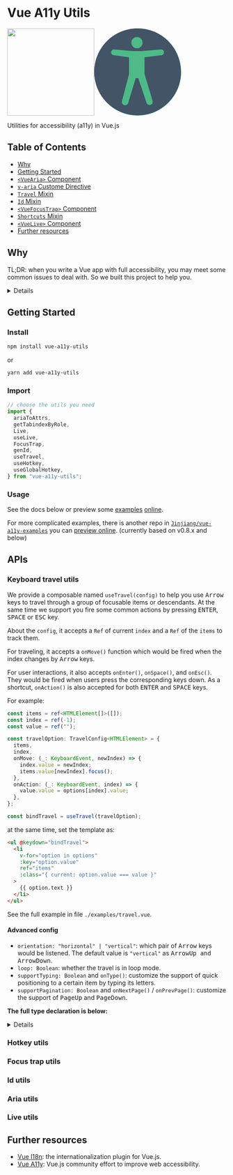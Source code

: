# Vue A11y Utils

<div style="display: flex; align-items: center;">
  <img src="https://vuejs.org/images/logo.png" width="200" height="200" />
  <svg width="200" height="200" xmlns="http://www.w3.org/2000/svg" xmlns:xlink="http://www.w3.org/1999/xlink" xml:space="preserve" version="1.1" x="0" y="0" viewBox="-3627 353 1024 1024" style="enable-background:new -3627 353 1024 1024;"><circle cx="-3115" cy="865" r="512" fill="#4dba87"></circle><path d="M-3116.4 353c-282 0-510.6 228.6-510.6 510.6s228.6 510.6 510.6 510.6s510.6-228.6 510.6-510.6S-2834.4 353-3116.4 353z M-3124.1 454.4c36.6 0 66.2 29.6 66.2 65.9c0 36.6-29.6 66.2-66.2 66.2c-36.3 0-65.9-29.6-65.9-66.2 C-3190.1 484-3160.5 454.4-3124.1 454.4L-3124.1 454.4z M-2838 667.7l-196.4 24.8l0.1 196.6l95.2 317.7c5 20.1-7 40.1-26.9 45.1 c-19.8 5-40.1-6-45.1-26l-97.5-289.2h-30l-89.7 295.2c-7.5 19.3-29 28.1-48.2 20.6c-19.1-7.4-30.7-29.1-23.2-48.4l82.4-311.8V692.5 l-181-24.6c-18.6-1.5-31.2-17.8-29.7-36.4c1.4-18.7 18.3-32.6 36.8-31.1l219.9 18.9h96.4l234.1-19.3c18.6-0.7 34.4 13.7 35 32.5 C-2805 651-2819.4 666.9-2838 667.7L-2838 667.7z" fill="#435466"></path></svg>
</div>

Utilities for accessibility (a11y) in Vue.js

## Table of Contents

- [Why](#why)
- [Getting Started](#getting-started)
- [`<VueAria>` Component](#vuearia-component)
- [`v-aria` Custome Directive](#v-aria-custom-directive)
- [`Travel` Mixin](#travel-mixin)
- [`Id` Mixin](#id-mixin)
- [`<VueFocusTrap>` Component](#vuefocustrap-component)
- [`Shortcuts` Mixin](#shortcuts-mixin)
- [`<VueLive>` Component](#vuelive-component)
- [Further resources](#further-resources)

## Why

TL;DR: when you write a Vue app with full accessibility, you may meet some common issues to deal with. So we built this project to help you.

<details>

### Background

As the [(WIP) Vue accessibility guide page](https://github.com/vuejs/vuejs.org/pull/1002) says:

> The World Health Organization estimate that 15% of the world's population has some form of disability, 2-4% of them severely so ... which can be divided roughly into four categories: _visual impairments_, _motor impairments_, _hearing impairments_ and _cognitive impairments_.

_table: issues for different impairments_

| visual  | motor              | hearing | cognitive                    |
| ------- | ------------------ | ------- | ---------------------------- |
| 🖥 🔎 🎨 | 🖱 📱 ⌨️ 🕹 🎮 🎙 🖊 🎛 | 🔈      | content, layout, interaction |

Or there are also some accessibility issues for a normal person in such a situation like driving a car, having a meeting, using a mobile device with a bluetooth keyboard etc.

So actually accessibility is not just for the "less amount of people", but for almost everyone.

But some mistakes we often make in a real project like:

- Mouse-only in a desktop app
- Touch-only in a mobile app
- Remote-control-only in a TV app
- Operation through keyboard only is not possible or with low efficiency
- No text alternative for non-text content
- Have no fallback way for the creative interaction like e-pencil, audio input, face ID, touch ID, NFC etc.
- The color contrast is not enough

Each of them might make user confused, block the user flow or lead user to a no-way-out trap in some certain cases.

### Web Standards

However, there are already some web standards and best practice to follow which let developers do it better.

In W3C there are 3 main parts of accessibility standards:

![WAI standard overview](https://www.w3.org/WAI/content-images/wai-std-gl-overview/specs.png)  
via: [W3C Accessibility Standards Overview](https://www.w3.org/WAI/standards-guidelines/)

- [WCAG](https://www.w3.org/TR/WCAG20/): about web content, targeting websites.
- [UAAG](https://www.w3.org/TR/UAAG20/): about user agent, targeting browsers, screen readers etc.
- [ATAG](https://www.w3.org/TR/ATAG20/): about authoring tools, targeting CMS, WYSIWYG editor etc.

and a technical spec which is commonly used:

- [WAI-ARIA](https://w3c.github.io/aria/): targeting web app.

For web developers, we may pay more attention on WCAG and WAI-ARIA. At the same time, we should know which user agents people use most and how about their support and compatibility to the standard.

Here is a survey about most common screen reader and browser combinations table:

| Screen Reader & Browser     | # of Respondents | % of Respondents |
| --------------------------- | ---------------- | ---------------- |
| JAWS with Internet Explorer | 424              | 24.7%            |
| NVDA with Firefox           | 405              | 23.6%            |
| JAWS with Firefox           | 260              | 15.1%            |
| VoiceOver with Safari       | 172              | 10.0%            |
| JAWS with Chrome            | 112              | 6.5%             |
| NVDA with Chrome            | 102              | 5.9%             |
| NVDA with IE                | 40               | 2.3%             |
| VoiceOver with Chrome       | 24               | 1.4%             |
| Other combinations          | 180              | 10.5%            |

_via [Screen Reader User Survey by webaim.org](https://webaim.org/projects/screenreadersurvey7/#browsercombos)_

### Common Issues

When you write a Vue app with full accessibility. You may meet some issues frequently. For example:

- Making sure the [W3C WAI-ARIA](https://developer.mozilla.org/en-US/docs/Web/Accessibility/ARIA) roles & properties of each DOM element are set properly.
- Controling the _focus_ and finish every use case elegantly only through _keyboard_.
- Using a central [live region](https://developer.mozilla.org/en-US/docs/Web/Accessibility/ARIA/ARIA_Live_Regions) to read messages right now in a screen reader.
- Sometimes you need set a _ID reference_ or _ID reference list_ type aria attribute with _ID_ of another DOM element. But we don't use _ID_ in Vue to identify a DOM element right?

So that's why **Vue A11y Utils** is trying to supply a group of utilities to help Vue developers finish these jobs easier.

</details>

## Getting Started

### Install

```bash
npm install vue-a11y-utils
```

or

```bash
yarn add vue-a11y-utils
```

### Import

```js
// choose the utils you need
import {
  ariaToAttrs,
  getTabindexByRole,
  Live,
  useLive,
  FocusTrap,
  genId,
  useTravel,
  useHotkey,
  useGlobalHotkey,
} from "vue-a11y-utils";
```

### Usage

See the docs below or preview some [examples](https://github.com/Jinjiang/vue-a11y-utils/tree/master/examples) [online](https://jinjiang.github.io/vue-a11y-utils/examples).

For more complicated examples, there is another repo in [`Jinjiang/vue-a11y-examples`](https://github.com/Jinjiang/vue-a11y-examples/) you can [preview online](https://jinjiang.github.io/vue-a11y-examples/). (currently based on v0.8.x and below)

## APIs

### Keyboard travel utils

We provide a composable named `useTravel(config)` to help you use <kbd>Arrow</kbd> keys to travel through a group of focusable items or descendants. At the same time we support you fire some common actions by pressing <kbd>ENTER</kbd>, <kbd>SPACE</kbd> or <kbd>ESC</kbd> key.

About the `config`, it accepts a `Ref` of current `index` and a `Ref` of the `items` to track them.

For traveling, it accepts a `onMove()` function which would be fired when the index changes by <kbd>Arrow</kbd> keys.

For user interactions, it also accepts `onEnter()`, `onSpace()`, and `onEsc()`. They would be fired when users press the corresponding keys down. As a shortcut, `onAction()` is also accepted for both <kbd>ENTER</kbd> and <kbd>SPACE</kbd> keys.

For example:

```ts
const items = ref<HTMLElement[]>([]);
const index = ref(-1);
const value = ref("");

const travelOption: TravelConfig<HTMLElement> = {
  items,
  index,
  onMove: (_: KeyboardEvent, newIndex) => {
    index.value = newIndex;
    items.value[newIndex].focus();
  },
  onAction: (_: KeyboardEvent, index) => {
    value.value = options[index].value;
  },
};

const bindTravel = useTravel(travelOption);
```

at the same time, set the template as:

```html
<ul @keydown="bindTravel">
  <li
    v-for="option in options"
    :key="option.value"
    ref="items"
    :class="{ current: option.value === value }"
  >
    {{ option.text }}
  </li>
</ul>
```

See the full example in file `./examples/travel.vue`.

#### Advanced config

- `orientation: "horizontal" | "vertical"`: which pair of <kbd>Arrow</kbd> keys would be listened. The default value is `"vertical"` as <kbd>ArrowUp and ArrowDown</kbd>.
- `loop: Boolean`: whether the travel is in loop mode.
- `supportTyping: Boolean` and `onType()`: customize the support of quick positioning to a certain item by typing its letters.
- `supportPagination: Boolean` and `onNextPage()` / `onPrevPage()`: customize the support of <kbd>PageUp</kbd> and <kbd>PageDown</kbd>.

**The full type declaration is below:**

<details>

```ts
type TravelHandler = <T>(
  event: KeyboardEvent,
  rawIndex: number,
  rawItems: T[]
) => boolean | void;

type TravelConfig<T> = {
  index: Ref<number>;
  items: Ref<T[]>;

  orientation?: string;
  loop?: boolean;

  onAction?: TravelHandler;
  onEnter?: TravelHandler;
  onSpace?: TravelHandler;
  onEsc?: TravelHandler;

  onMove?(
    event: KeyboardEvent,
    rawIndex: number,
    oldRawIndex: number,
    rawItems: T[]
  ): boolean | void;

  supportTyping?: boolean;
  onType?(
    event: KeyboardEvent,
    keyword: string,
    rawIndex: number,
    rawItems: T[]
  ): boolean | void;

  supportPagination?: boolean;
  onNextPage?: TravelHandler;
  onPrevPage?: TravelHandler;
};

const useTravel = <T>(
  config: TravelConfig<T>
): ((event: KeyboardEvent) => void)
```

</details>

### Hotkey utils

### Focus trap utils

### Id utils

### Aria utils

### Live utils

## Further resources

- [Vue I18n](https://kazupon.github.io/vue-i18n/): the internationalization plugin for Vue.js.
- [Vue A11y](https://vue-a11y.com/): Vue.js community effort to improve web accessibility.
